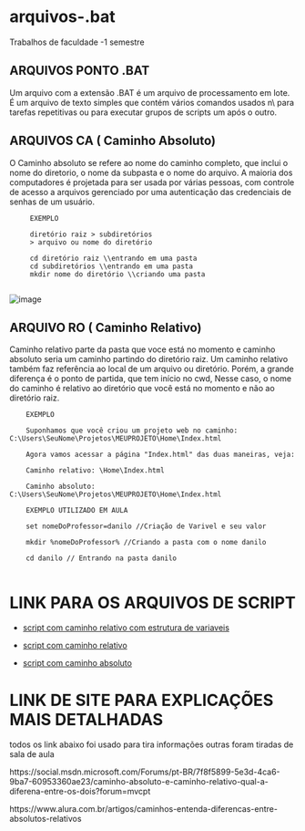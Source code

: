 # arquivos-.bat
Trabalhos de faculdade -1 semestre
## ARQUIVOS PONTO .BAT
<p> Um arquivo com a extensão .BAT é um arquivo de processamento em lote. É um arquivo de texto simples que contém vários comandos usados n\ para tarefas repetitivas ou para executar grupos de scripts um após o outro.


## ARQUIVOS CA ( Caminho Absoluto) 
<p>O Caminho absoluto se refere ao nome do caminho completo, que inclui o nome do diretorio, o nome da subpasta e o nome do arquivo. A maioria dos computadores é projetada para ser usada por várias pessoas, com controle de acesso a arquivos gerenciado por uma autenticação das credenciais de senhas de um usuário. 

````
     EXEMPLO

     diretório raiz > subdiretórios  
     > arquivo ou nome do diretório
     
     cd diretório raiz \\entrando em uma pasta
     cd subdiretórios \\entrando em uma pasta 
     mkdir nome do diretório \\criando uma pasta
  
````
![image](https://user-images.githubusercontent.com/73085812/229312204-ec169011-1582-4136-8ed4-ad1665865721.png)


## ARQUIVO RO ( Caminho Relativo)
<P>Caminho relativo parte da pasta que voce está no momento e caminho absoluto seria um caminho partindo do diretório raiz.
Um caminho relativo também faz referência ao local de um arquivo ou diretório. Porém, a grande diferença é o ponto de partida, que tem início no cwd, Nesse caso, o nome do caminho é relativo ao diretório que você está no momento e não ao diretório raiz.

````
    EXEMPLO

    Suponhamos que você criou um projeto web no caminho: C:\Users\SeuNome\Projetos\MEUPROJETO\Home\Index.html

    Agora vamos acessar a página "Index.html" das duas maneiras, veja:

    Caminho relativo: \Home\Index.html

    Caminho absoluto: C:\Users\SeuNome\Projetos\MEUPROJETO\Home\Index.html
     
    EXEMPLO UTILIZADO EM AULA
     
    set nomeDoProfessor=danilo //Criação de Varivel e seu valor
     
    mkdir %nomeDoProfessor% //Criando a pasta com o nome danilo 
     
    cd danilo // Entrando na pasta danilo
     

````

# LINK PARA OS ARQUIVOS DE SCRIPT
* <a href="https://github.com/wilkerlisboa/arquivos-.bat/blob/main/script_especifica.bat">script com caminho relativo com estrutura de variaveis</a>

* <a href="https://github.com/wilkerlisboa/arquivos-.bat/blob/main/caminho%20CA.bat">script com caminho relativo</a>

* <a href="https://github.com/wilkerlisboa/arquivos-.bat/blob/main/script_basica.bat">script com caminho absoluto</a>

# LINK DE SITE PARA EXPLICAÇÕES MAIS DETALHADAS
<p> todos os link abaixo foi usado para tira informações outras foram tiradas de sala de aula


<p> https://social.msdn.microsoft.com/Forums/pt-BR/7f8f5899-5e3d-4ca6-9ba7-60953360ae23/caminho-absoluto-e-caminho-relativo-qual-a-diferena-entre-os-dois?forum=mvcpt

<p> https://www.alura.com.br/artigos/caminhos-entenda-diferencas-entre-absolutos-relativos
